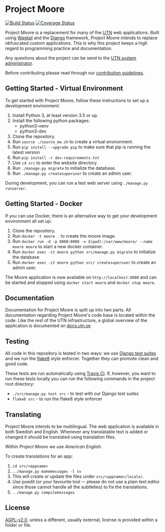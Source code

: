 # Project Moore

[![Build Status](https://travis-ci.org/UTNkar/moore.svg?branch=development)](https://travis-ci.org/UTNkar/moore)
[![Coverage Status](https://coveralls.io/repos/github/UTNkar/moore/badge.svg?branch=development)](https://coveralls.io/github/UTNkar/moore?branch=development)

Project Moore is a replacement for many of the [UTN](https://utn.se/) web
applications. Built using [Wagtail](https://wagtail.io/) and the [Django](https://www.djangoproject.com/) framework, Project
Moore intends to replace obfuscated custom applications. This is why this
project keeps a high regard to programming practice and documentation.

Any questions about the project can be send to the [UTN system
administrator](mailto:admin@utn.se).

Before contributing please read through our [contribution
guidelines](CONTRIBUTING.md).

## Getting Started - Virtual Environment

To get started with Project Moore, follow these instructions to set up a
development environment:

1. Install Python 3, at least version 3.5 or up.
2. Install the following python packages:
   - python3-venv
   - python3-dev
3. Clone the repository.
4. Run `source ./source_me.sh` to create a virtual environment.
4. Run `pip install --upgrade pip` to make sure that pip is running the latest version
5. Run `pip install -r dev-requirements.txt`
6. Use `cd src` to enter the website directory.
7. Run `./manage.py migrate` to initialize the database.
8. Run `./manage.py createsuperuser` to create an admin user.

During development, you can run a test web server using `./manage.py
runserver`.

## Getting Started - Docker

If you can use Docker, there is an alternative way to get your development
environment all set up:

1. Clone the repository.
2. Run `docker -t moore .` to create the moore image.
3. Run `docker run -d -p 8000:8000 -v $(pwd):/var/www/moore/ --name moore moore` to
start a new docker container.
4. Run `docker exec -it moore python src/manage.py migrate` to initialize the
database
5. Run `docker exec -it moore python src/ createsuperuser` to create an admin
user.

The Moore application is now available on `http://localhost:8000` and can be started
and stopped using `docker start moore` and `docker stop moore`.

## Documentation

Documentation for Project Moore is split up into two parts. All documentation
regarding Project Moore's code base is located within the code. Like the rest
of the UTN infrastructure, a global overview of the application is documented
on [docs.utn.se](https://docs.utn.se/)

## Testing

All code in this repository is tested in two ways: we use [Django test
suites](https://docs.djangoproject.com/en/1.10/topics/testing/) and we run the
[flake8](http://flake8.pycqa.org/en/latest/) style enforcer. Together they can
promote clean and good code.

These tests are run automatically using [Travis CI](https://travis-ci.org/).
If, however, you want to run these tests locally you can run the following
commands in the project root directory:

- `./src/manage.py test src` - to test with our Django test suites
- `flake8 src` - to run the flake8 style enforcer

## Translating

Project Moore intends to be multilingual. The web application is available in
both Swedish and English. Whenever any translatable text is added or changed it
should be translated using translation files.

*Within Project Moore we use American English.*

To create translations for an app:

1. `cd src/<appname>`
1. `../manage.py makemessages -l sv`
2. This will create or update the files under `src/<appname>/locale/`.
3. Use poedit (or your favourite tool -- please do not use a plain text editor
since those cannot handle all the subtleties) to fix the translations.
4. `../manage.py compilemessages`

## License

[AGPL-v2.0](LICENSE), unless a different, usually external, license is provided within a folder or file.
